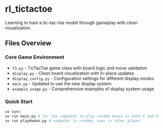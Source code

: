 # rl_tictactoe
Learning to train a tic-tac-toe model through gameplay with clean visualization.


## Files Overview

### Core Game Environment
* `t3.py` - TicTacToe game class with board logic and move validation
* `display.py` - Clean board visualization with in-place updates
* `display_config.py` - Configuration settings for different display modes
* `main.py` - Updated to use the new display system
* `example_usage.py` - Comprehensive examples of display system usage

### Quick Start
```bash
uv sync
uv run main.py # for the computer to play random moves as both X and O
uv run playHuman.py # computer is random, user is other player
```
